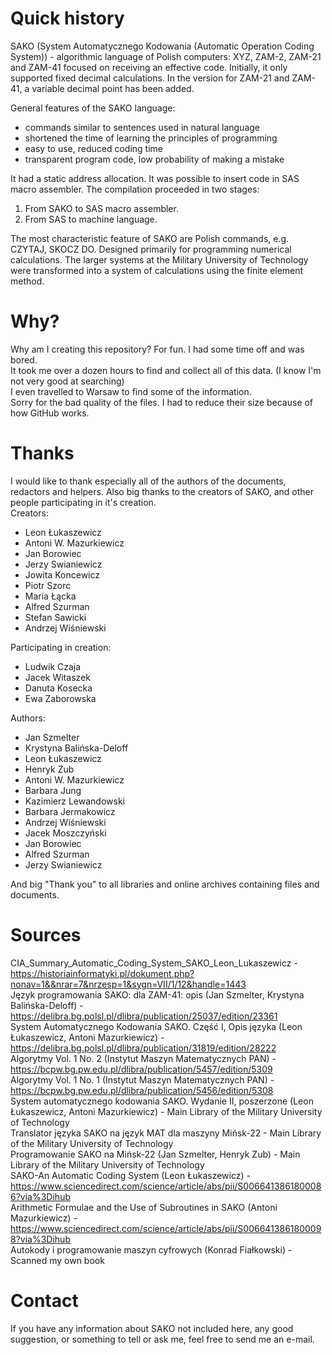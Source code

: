 # Quick history
SAKO (System Automatycznego Kodowania (Automatic Operation Coding System)) - algorithmic language of Polish computers: XYZ, ZAM-2, ZAM-21 and ZAM-41 focused on receiving an effective code. Initially, it only supported fixed decimal calculations. In the version for ZAM-21 and ZAM-41, a variable decimal point has been added.

General features of the SAKO language:
- commands similar to sentences used in natural language
- shortened the time of learning the principles of programming
- easy to use, reduced coding time
- transparent program code, low probability of making a mistake

It had a static address allocation. It was possible to insert code in SAS macro assembler.
The compilation proceeded in two stages:
1. From SAKO to SAS macro assembler.
2. From SAS to machine language.

The most characteristic feature of SAKO are Polish commands, e.g. CZYTAJ, SKOCZ DO.
Designed primarily for programming numerical calculations. The larger systems at the Military University of Technology were transformed into a system of calculations using the finite element method.

# Why?
Why am I creating this repository? For fun. I had some time off and was bored.<br>
It took me over a dozen hours to find and collect all of this data. (I know I'm not very good at searching)<br>
I even travelled to Warsaw to find some of the information.<br>
Sorry for the bad quality of the files. I had to reduce their size because of how GitHub works.

# Thanks
I would like to thank especially all of the authors of the documents, redactors and helpers. Also big thanks to the creators of SAKO, and other people participating in it's creation.<br>
Creators:
- Leon Łukaszewicz
- Antoni W. Mazurkiewicz
- Jan Borowiec
- Jerzy Swianiewicz
- Jowita Koncewicz
- Piotr Szorc
- Maria Łącka
- Alfred Szurman
- Stefan Sawicki
- Andrzej Wiśniewski

Participating in creation:
- Ludwik Czaja
- Jacek Witaszek
- Danuta Kosecka
- Ewa Zaborowska

Authors:
- Jan Szmelter
- Krystyna Balińska-Deloff
- Leon Łukaszewicz
- Henryk Zub
- Antoni W. Mazurkiewicz
- Barbara Jung
- Kazimierz Lewandowski
- Barbara Jermakowicz
- Andrzej Wiśniewski
- Jacek Moszczyński
- Jan Borowiec
- Alfred Szurman
- Jerzy Swianiewicz

And big "Thank you" to all libraries and online archives containing files and documents.

# Sources
CIA_Summary_Automatic_Coding_System_SAKO_Leon_Lukaszewicz - https://historiainformatyki.pl/dokument.php?nonav=1&&nrar=7&nrzesp=1&sygn=VII/1/12&handle=1443<br>
Język programowania SAKO: dla ZAM-41: opis (Jan Szmelter, Krystyna Balińska-Deloff) - https://delibra.bg.polsl.pl/dlibra/publication/25037/edition/23361<br>
System Automatycznego Kodowania SAKO. Część I, Opis języka (Leon Łukaszewicz, Antoni Mazurkiewicz) - https://delibra.bg.polsl.pl/dlibra/publication/31819/edition/28222<br>
Algorytmy Vol. 1 No. 2 (Instytut Maszyn Matematycznych PAN) - https://bcpw.bg.pw.edu.pl/dlibra/publication/5457/edition/5309<br>
Algorytmy Vol. 1 No. 1 (Instytut Maszyn Matematycznych PAN) - https://bcpw.bg.pw.edu.pl/dlibra/publication/5456/edition/5308<br>
System automatycznego kodowania SAKO. Wydanie II, poszerzone (Leon Łukaszewicz, Antoni Mazurkiewicz) - Main Library of the Military University of Technology<br>
Translator języka SAKO na język MAT dla maszyny Mińsk-22 - Main Library of the Military University of Technology<br>
Programowanie SAKO na Mińsk-22 (Jan Szmelter, Henryk Zub) - Main Library of the Military University of Technology<br>
SAKO-An Automatic Coding System (Leon Łukaszewicz) - https://www.sciencedirect.com/science/article/abs/pii/S0066413861800086?via%3Dihub<br>
Arithmetic Formulae and the Use of Subroutines in SAKO (Antoni Mazurkiewicz) - https://www.sciencedirect.com/science/article/abs/pii/S0066413861800098?via%3Dihub<br>
Autokody i programowanie maszyn cyfrowych (Konrad Fiałkowski) - Scanned my own book


# Contact
If you have any information about SAKO not included here, any good suggestion, or something to tell or ask me, feel free to send me an e-mail.
